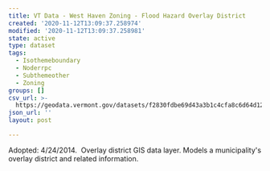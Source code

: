 ```yaml
---
title: VT Data - West Haven Zoning - Flood Hazard Overlay District
created: '2020-11-12T13:09:37.258974'
modified: '2020-11-12T13:09:37.258981'
state: active
type: dataset
tags:
  - Isothemeboundary
  - Noderrpc
  - Subthemeother
  - Zoning
groups: []
csv_url: >-
  https://geodata.vermont.gov/datasets/f2830fdbe69d43a3b1c4cfa8c6d64d12_0.csv?outSR=%7B%22latestWkid%22%3A3857%2C%22wkid%22%3A102100%7D
json_url: ''
layout: post

---
```

Adopted: 4/24/2014.  Overlay district GIS data layer. Models a municipality's overlay district and related information.
